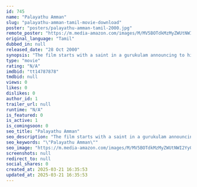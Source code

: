 ```yaml
---
id: 745
name: "Palayathu Amman"
slug: "palayathu-amman-tamil-movie-download"
poster: "posters/palayathu-amman-tamil-2000.jpg"
remote_poster: "https://m.media-amazon.com/images/M/MV5BOTdkMzMyZWUtNWI2Yy00MDJmLTk0NDUtNjc3YTJjMmJjOWU2XkEyXkFqcGdeQXVyMTIzMzYwMDg3._V1_SX300.jpg"
original_language: "Tamil"
dubbed_in: null
released_date: "28 Oct 2000"
synopsis: "The film starts with a saint in a gurukulam announcing to his students that Devi's birth to kill the evil shall come soon. The Satan (Charan Raj) kills the saint, but Devi's birth is not stopped. It grows up as a child for Ramki a..."
type: "movie"
rating: "N/A"
imdbid: "tt14787878"
tmdbid: null
views: 0
likes: 0
dislikes: 0
author_id: 1
trailer_url: null
runtime: "N/A"
is_featured: 0
is_active: 1
is_comingsoon: 0
seo_title: "Palayathu Amman"
seo_description: "The film starts with a saint in a gurukulam announcing to his students that Devi's birth to kill the evil shall come soon. The Satan (Charan Raj) kills the saint, but Devi's birth is not stopped. It grows up as a child for Ramki a..."
seo_keywords: "\"Palayathu Amman\""
seo_image: "https://m.media-amazon.com/images/M/MV5BOTdkMzMyZWUtNWI2Yy00MDJmLTk0NDUtNjc3YTJjMmJjOWU2XkEyXkFqcGdeQXVyMTIzMzYwMDg3._V1_SX300.jpg"
screenshots: null
redirect_to: null
social_shares: 0
created_at: 2025-03-21 16:35:53
updated_at: 2025-03-21 16:35:53
---
```


